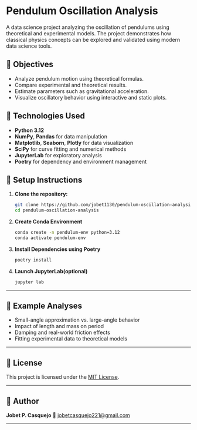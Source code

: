 # Pendulum Oscillation Analysis

A data science project analyzing the oscillation of pendulums using theoretical and experimental models. The project demonstrates how classical physics concepts can be explored and validated using modern data science tools.

## 📌 Objectives

- Analyze pendulum motion using theoretical formulas.
- Compare experimental and theoretical results.
- Estimate parameters such as gravitational acceleration.
- Visualize oscillatory behavior using interactive and static plots.

## 🔧 Technologies Used

- **Python 3.12**
- **NumPy**, **Pandas** for data manipulation
- **Matplotlib**, **Seaborn**, **Plotly** for data visualization
- **SciPy** for curve fitting and numerical methods
- **JupyterLab** for exploratory analysis
- **Poetry** for dependency and environment management

## 🚀 Setup Instructions

1. **Clone the repository:**
   ```bash
   git clone https://github.com/jobet1130/pendulum-oscillation-analysis.git
   cd pendulum-oscillation-analysis

2. **Create Conda Environment**
   ```bash
   conda create -n pendulum-env python=3.12
   conda activate pendulum-env
   

3. **Install Dependencies using Poetry**
   ```bash
   poetry install
   

4. **Launch JupyterLab(optional)**
   ```bash
   jupyter lab
   

---

## 🧪 Example Analyses

- Small-angle approximation vs. large-angle behavior
- Impact of length and mass on period
- Damping and real-world friction effects
- Fitting experimental data to theoretical models
  
---

## 📄 License

This project is licensed under the [MIT License](https://opensource.org/licenses/MIT).

---

## 👤 Author

**Jobet P. Casquejo**
📧 [jobetcasquejo221@gmail.com](mailto:jobetcasquejo221@gmail.com)

---